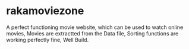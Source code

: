 # rakamoviezone
A perfect functioning movie website, which can be used to watch online movies, Movies are extractted from the Data file, Sorting functions are working perfectly fine, Well Build.
